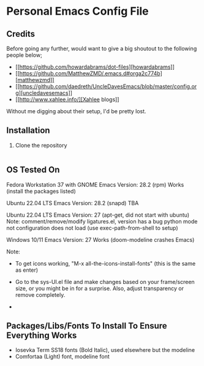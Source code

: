 # Personal Emacs Config File

## Credits
Before going any further, would want to give a big shoutout to the following people below;

-  [[https://github.com/howardabrams/dot-files][howardabrams]]
- [[https://github.com/MatthewZMD/.emacs.d#orga2c774b][matthewzmd]]
- [[https://github.com/daedreth/UncleDavesEmacs/blob/master/config.org][uncledavesemacs]]
- [[http://www.xahlee.info/][Xahlee blogs]]

Without me digging about their setup, I'd be pretty lost.

## Installation
1. Clone the repository

``` sh

```

## OS Tested On
Fedora Workstation 37 with GNOME
Emacs Version: 28.2 (rpm)
Works (install the packages listed)

Ubuntu 22.04 LTS
Emacs Version: 28.2 (snapd)
TBA

Ubuntu 22.04 LTS
Emacs Version: 27 (apt-get, did not start with ubuntu)
Note:
comment/remove/modify ligatures.el, version has a bug
python mode not configuration does not load (use exec-path-from-shell to setup)

Windows 10/11
Emacs Version: 27
Works (doom-modeline crashes Emacs)

Note:
- To get icons working, "M-x all-the-icons-install-fonts" <RET> (this is the same as enter)

- Go to the sys-UI.el file and make changes based on your frame/screen size, or you might be in for a surprise. Also, adjust transparency or remove completely. 

-

## Packages/Libs/Fonts To Install To Ensure Everything Works
- Iosevka Term SS18 fonts (Bold Italic), used elsewhere but the modeline
- Comfortaa (Light) font, modeline font
